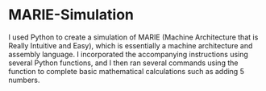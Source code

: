# MARIE-Simulation
I used Python to create a simulation of MARIE (Machine Architecture that is Really Intuitive and Easy), which is essentially a machine architecture and assembly language. I incorporated the accompanying instructions using several Python functions, and I then ran several commands using the function to complete basic mathematical calculations such as adding 5 numbers.
